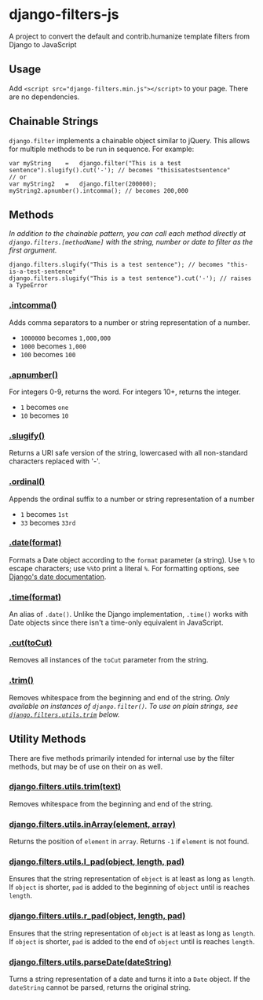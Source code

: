 django-filters-js
=================

A project to convert the default and contrib.humanize template filters from Django to JavaScript

## Usage

Add `<script src="django-filters.min.js"></script>` to your page. There are no dependencies.

## Chainable Strings

`django.filter` implements a chainable object similar to jQuery. This allows for multiple methods to be run in sequence. For example:

    var myString    =   django.filter("This is a test sentence").slugify().cut('-'); // becomes "thisisatestsentence"
    // or
    var myString2   =   django.filter(200000);
    myString2.apnumber().intcomma(); // becomes 200,000
    
## Methods

*In addition to the chainable pattern, you can call each method directly at `django.filters.[methodName]` with the string, number or date to filter as the first argument.*

    django.filters.slugify("This is a test sentence"); // becomes "this-is-a-test-sentence"
    django.filters.slugify("This is a test sentence").cut('-'); // raises a TypeError

<a id="intcomma"></a>
### [.intcomma()](#intcomma)

Adds comma separators to a number or string representation of a number.

* `1000000` becomes `1,000,000`
* `1000` becomes `1,000`
* `100` becomes `100`

<a id="apnumber"></a>
### [.apnumber()](#apnumber)

For integers 0-9, returns the word. For integers 10+, returns the integer.

* `1` becomes `one`
* `10` becomes `10`

<a id="slugify"></a>
### [.slugify()](#slugify)

Returns a URI safe version of the string, lowercased with all non-standard characters replaced with '-'.

<a id="ordinal"></a>
### [.ordinal()](#ordinal)

Appends the ordinal suffix to a number or string representation of a number

* `1` becomes `1st`
* `33` becomes `33rd`

<a id="date"></a>
### [.date(format)](#date)

Formats a Date object according to the `format` parameter (a string). Use `%` to escape characters; use `%%`to print a literal `%`. For formatting options, see [Django's date documentation](https://docs.djangoproject.com/en/1.5/ref/templates/builtins/#date).

<a id="time"></a>
### [.time(format)](#time)

An alias of `.date()`. Unlike the Django implementation, `.time()` works with Date objects since there isn't a time-only equivalent in JavaScript.

<a id="cut"></a>
### [.cut(toCut)](#cut)

Removes all instances of the `toCut` parameter from the string.

<a id="trim"></a>
### [.trim()](#trim)

Removes whitespace from the beginning and end of the string. *Only available on instances of `django.filter()`. To use on plain strings, see [`django.filters.utils.trim`](#utils-trim) below.*

## Utility Methods

There are five methods primarily intended for internal use by the filter methods, but may be of use on their on as well.

<a id="utils-trim"></a>
### [django.filters.utils.trim(text)](#utils-trim)

Removes whitespace from the beginning and end of the string.

<a id="utils-inarray"></a>
### [django.filters.utils.inArray(element, array)](#utils-inarray)

Returns the position of `element` in `array`. Returns `-1` if `element` is not found.

<a id="utils-l_pad"></a>
### [django.filters.utils.l_pad(object, length, pad)](#utils-l_pad)

Ensures that the string representation of `object` is at least as long as `length`. If `object` is shorter, `pad` is added to the beginning of `object` until is reaches `length`.

<a id="utils-r_pad"></a>
### [django.filters.utils.r_pad(object, length, pad)](#utils-r_pad)

Ensures that the string representation of `object` is at least as long as `length`. If `object` is shorter, `pad` is added to the end of `object` until is reaches `length`.

<a id="utils-parsedate"></a>
### [django.filters.utils.parseDate(dateString)](#utils-parsedate)

Turns a string representation of a date and turns it into a `Date` object. If the `dateString` cannot be parsed, returns the original string.
